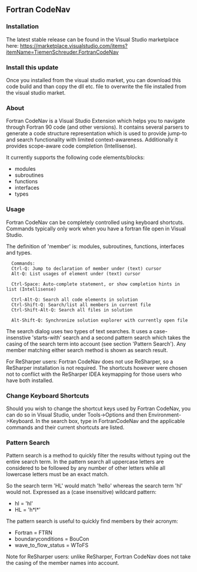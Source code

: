 ## Fortran CodeNav

### Installation

The latest stable release can be found in the Visual Studio marketplace here:
https://marketplace.visualstudio.com/items?itemName=TiemenSchreuder.FortranCodeNav
### Install this update
Once you installed from the visual studio market, you can download this code build and than copy the dll etc. file to overwrite the file installed from the visual studio market.

### About

Fortran CodeNav is a Visual Studio Extension which helps you to navigate through Fortran 90 code (and other versions). It contains several parsers to generate a code structure representation which is used to provide jump-to and search functionality with limited context-awareness. Additionally it provides scope-aware code completion (Intellisense). 

It currently supports the following code elements/blocks:
- modules
- subroutines
- functions
- interfaces
- types

### Usage

Fortran CodeNav can be completely controlled using keyboard shortcuts. Commands typically only work when you have a fortran file open in Visual Studio.

The definition of 'member' is: modules, subroutines, functions, interfaces and types. 

      Commands:
      Ctrl-Q: Jump to declaration of member under (text) cursor
      Alt-Q: List usages of element under (text) cursor
      
      Ctrl-Space: Auto-complete statement, or show completion hints in list (Intellisense)
      
      Ctrl-Alt-Q: Search all code elements in solution
      Ctrl-Shift-Q: Search/list all members in current file
      Ctrl-Shift-Alt-Q: Search all files in solution
      
      Alt-Shift-Q: Synchronize solution explorer with currently open file

The search dialog uses two types of text searches. It uses a case-insenstive 'starts-with' search and a second pattern search which takes the casing of the search term into account (see section 'Pattern Search'). Any member matching either search method is shown as search result.

For ReSharper users: Fortran CodeNav does not use ReSharper, so a ReSharper installation is not required. The shortcuts however were chosen not to conflict with the ReSharper IDEA keymapping for those users who have both installed.

### Change Keyboard Shortcuts

Should you wish to change the shortcut keys used by Fortran CodeNav, you can do so in Visual Studio, under Tools->Options and then Environment->Keyboard. In the search box, type in FortranCodeNav and the applicable commands and their current shortcuts are listed.

### Pattern Search

Pattern search is a method to quickly filter the results without typing out the entire search term. In the pattern search all uppercase letters are considered to be followed by any number of other letters while all lowercase letters must be an exact match.

So the search term 'HL' would match 'hello' whereas the search term 'hl' would not. Expressed as a (case insensitive) wildcard pattern:
- hl = 'hl'
- HL = 'h\*l\*'

The pattern search is useful to quickly find members by their acronym:
- Fortran = FTRN
- boundaryconditions = BouCon
- wave_to_flow_status = WToFS

Note for ReSharper users: unlike ReSharper, Fortran CodeNav does not take the casing of the member names into account.
